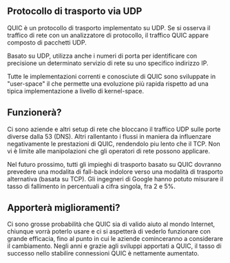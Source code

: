 ## Protocollo di trasporto via UDP

QUIC è un protocollo di trasporto implementato su UDP. Se si osserva il
traffico di rete con un analizzatore di protocollo, il traffico QUIC appare
composto di pacchetti UDP.

Basato su UDP, utilizza anche i numeri di porta per identificare con precisione
un determinato servizio di rete su uno specifico indirizzo IP.

Tutte le implementazioni correnti e conosciute di QUIC sono sviluppate in
"user-space" il che permette una evoluzione più rapida rispetto ad una tipica
implementazione a livello di kernel-space.

## Funzionerà?

Ci sono aziende e altri setup di rete che bloccano il traffico UDP sulle porte
diverse dalla 53 (DNS). Altri rallentanto i flussi in maniera da influenzare
negativamente le prestazioni di QUIC, rendendolo piu lento che il TCP. Non vi
è limite alle manipolazioni che gli operatori di rete possono applicare.

Nel futuro prossimo, tutti gli impieghi di trasporto basato su QUIC dovranno
prevedere una modalita di fall-back indolore verso una modalità di trasporto
alternativa (basata su TCP). Gli ingegneri di Google hanno potuto misurare il
tasso di fallimento in percentuali a cifra singola, fra 2 e 5%.

## Apporterà miglioramenti?

Ci sono grosse probabilità che QUIC sia di valido aiuto al mondo Internet,
chiunque vorrà poterlo usare e ci si aspetterà di vederlo funzionare con
grande efficacia, fino al punto in cui le aziende cominceranno a considerare
il cambiamento. Negli anni e grazie agli sviluppi apportati a QUIC, il tasso
di successo nello stabilire connessioni QUIC è nettamente aumentato.
